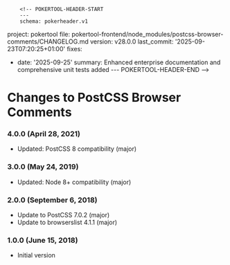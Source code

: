         <!-- POKERTOOL-HEADER-START
        ---
        schema: pokerheader.v1
project: pokertool
file: pokertool-frontend/node_modules/postcss-browser-comments/CHANGELOG.md
version: v28.0.0
last_commit: '2025-09-23T07:20:25+01:00'
fixes:
- date: '2025-09-25'
  summary: Enhanced enterprise documentation and comprehensive unit tests added
        ---
        POKERTOOL-HEADER-END -->
# Changes to PostCSS Browser Comments

### 4.0.0 (April 28, 2021)

- Updated: PostCSS 8 compatibility (major)

### 3.0.0 (May 24, 2019)

- Updated: Node 8+ compatibility (major)

### 2.0.0 (September 6, 2018)

- Update to PostCSS 7.0.2 (major)
- Update to browserslist 4.1.1 (major)

### 1.0.0 (June 15, 2018)

- Initial version
